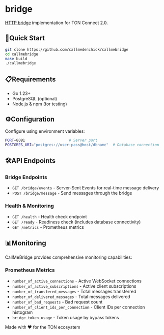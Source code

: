 # bridge

[HTTP bridge](https://github.com/ton-connect/docs/blob/main/bridge.md) implementation for TON Connect 2.0.

## 🚀Quick Start

```bash
git clone https://github.com/callmedenchick/callmebridge
cd callmebridge
make build
./callmebridge
```

## 📋Requirements

- Go 1.23+
- PostgreSQL (optional)
- Node.js & npm (for testing)

## ⚙️Configuration

Configure using environment variables:

```bash
PORT=8081                    # Server port
POSTGRES_URI="postgres://user:pass@host/dbname"  # Database connection
```

## 🛠️API Endpoints

### Bridge Endpoints

- `GET /bridge/events` - Server-Sent Events for real-time message delivery
- `POST /bridge/message` - Send messages through the bridge

### Health & Monitoring

- `GET /health` - Health check endpoint
- `GET /ready` - Readiness check (includes database connectivity)
- `GET /metrics` - Prometheus metrics

## 📊Monitoring

CallMeBridge provides comprehensive monitoring capabilities:

### Prometheus Metrics

- `number_of_active_connections` - Active WebSocket connections
- `number_of_active_subscriptions` - Active client subscriptions
- `number_of_transfered_messages` - Total messages transferred
- `number_of_delivered_messages` - Total messages delivered
- `number_of_bad_requests` - Bad request count
- `number_of_client_ids_per_connection` - Client IDs per connection histogram
- `bridge_token_usage` - Token usage by bypass tokens

Made with ❤️ for the TON ecosystem
